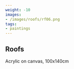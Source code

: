 ```yaml
---
weight: -10
images:
- /images/roofs/rf06.png
tags:
- paintings
---
```


## Roofs

Acrylic on canvas, 100x140cm

